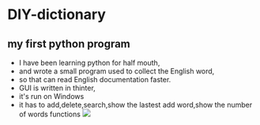 # DIY-dictionary
## my first python program
- I have been learning python for half mouth,
- and wrote a small program used to collect the English word,
- so that can read English documentation faster.
- GUI is written in thinter,
- it's run on Windows
- it has to add,delete,search,show the lastest add word,show the number of words functions
![](http://a1.qpic.cn/psb?/V13myjbk30ecui/M14HRCHdV4GdFmjjNF5tkKhj6SeDMc7v1nzOu5XOZqk!/b/dAsBAAAAAAAA&bo=LQGHAQAAAAAFB44!&rf=viewer_4)

